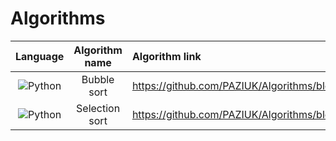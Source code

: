 # Algorithms 

| Language                                                                                          | Algorithm name                      | Algorithm link                                                                | Time complexity | Space complexity |
| :-:                                                                                               | :-:                                 | :-                                                                            | :-:             | :-:              |
| ![Python](https://img.shields.io/badge/-Python-ffdf5a?style=for-the-badge&logo=python)            | Bubble sort                         | https://github.com/PAZIUK/Algorithms/blob/main/Python/bubble_sort.py          | O(N^2)          | O(1)             |
| ![Python](https://img.shields.io/badge/-Python-ffdf5a?style=for-the-badge&logo=python)            | Selection sort                      | https://github.com/PAZIUK/Algorithms/blob/main/Python/selection_sort.py       | O(N^2)          | O(1)             |
